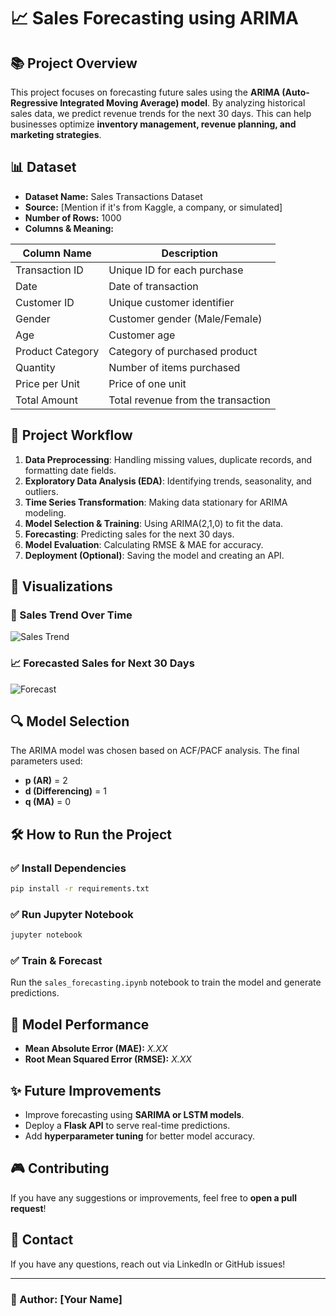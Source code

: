  # 📈 Sales Forecasting using ARIMA

## 📚 Project Overview
This project focuses on forecasting future sales using the **ARIMA (Auto-Regressive Integrated Moving Average) model**. By analyzing historical sales data, we predict revenue trends for the next 30 days. This can help businesses optimize **inventory management, revenue planning, and marketing strategies**.

## 📊 Dataset
- **Dataset Name:** Sales Transactions Dataset  
- **Source:** [Mention if it's from Kaggle, a company, or simulated]  
- **Number of Rows:** 1000  
- **Columns & Meaning:**  

| Column Name       | Description |
|------------------|-------------|
| Transaction ID   | Unique ID for each purchase |
| Date            | Date of transaction |
| Customer ID     | Unique customer identifier |
| Gender         | Customer gender (Male/Female) |
| Age            | Customer age |
| Product Category | Category of purchased product |
| Quantity       | Number of items purchased |
| Price per Unit | Price of one unit |
| Total Amount   | Total revenue from the transaction |

## 🔧 Project Workflow
1. **Data Preprocessing**: Handling missing values, duplicate records, and formatting date fields.
2. **Exploratory Data Analysis (EDA)**: Identifying trends, seasonality, and outliers.
3. **Time Series Transformation**: Making data stationary for ARIMA modeling.
4. **Model Selection & Training**: Using ARIMA(2,1,0) to fit the data.
5. **Forecasting**: Predicting sales for the next 30 days.
6. **Model Evaluation**: Calculating RMSE & MAE for accuracy.
7. **Deployment (Optional)**: Saving the model and creating an API.

## 🎨 Visualizations
### 📅 Sales Trend Over Time
![Sales Trend](images/eda_plot.png)

### 📈 Forecasted Sales for Next 30 Days
![Forecast](images/forecast_plot.png)

## 🔍 Model Selection
The ARIMA model was chosen based on ACF/PACF analysis. The final parameters used:
- **p (AR)** = 2
- **d (Differencing)** = 1
- **q (MA)** = 0

## 🛠 How to Run the Project
### ✅ Install Dependencies
```bash
pip install -r requirements.txt
```
### ✅ Run Jupyter Notebook
```bash
jupyter notebook
```
### ✅ Train & Forecast
Run the `sales_forecasting.ipynb` notebook to train the model and generate predictions.

## 🔬 Model Performance
- **Mean Absolute Error (MAE):** _X.XX_
- **Root Mean Squared Error (RMSE):** _X.XX_

## ✨ Future Improvements
- Improve forecasting using **SARIMA or LSTM models**.
- Deploy a **Flask API** to serve real-time predictions.
- Add **hyperparameter tuning** for better model accuracy.

## 🎮 Contributing
If you have any suggestions or improvements, feel free to **open a pull request**!

## 📢 Contact
If you have any questions, reach out via LinkedIn or GitHub issues!

---
### 📃 Author: [Your Name]

